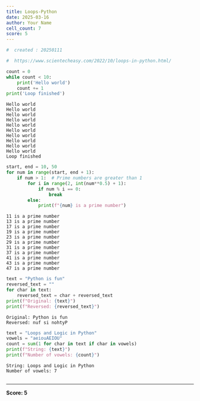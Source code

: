 ```yaml
---
title: Loops-Python
date: 2025-03-16
author: Your Name
cell_count: 7
score: 5
---
```


```python
#  created : 20250111
```


```python
#  https://www.scientecheasy.com/2022/10/loops-in-python.html/
```


```python
count = 0
while count < 10:
    print('Hello world')
    count += 1
print('Loop finished')
```

    Hello world
    Hello world
    Hello world
    Hello world
    Hello world
    Hello world
    Hello world
    Hello world
    Hello world
    Hello world
    Loop finished



```python
start, end = 10, 50
for num in range(start, end + 1):
    if num > 1:  # Prime numbers are greater than 1
        for i in range(2, int(num**0.5) + 1):
            if num % i == 0:
                break
        else:
            print(f"{num} is a prime number")
```

    11 is a prime number
    13 is a prime number
    17 is a prime number
    19 is a prime number
    23 is a prime number
    29 is a prime number
    31 is a prime number
    37 is a prime number
    41 is a prime number
    43 is a prime number
    47 is a prime number



```python
text = "Python is fun"
reversed_text = ""
for char in text:
    reversed_text = char + reversed_text
print(f"Original: {text}")
print(f"Reversed: {reversed_text}")
```

    Original: Python is fun
    Reversed: nuf si nohtyP



```python
text = "Loops and Logic in Python"
vowels = "aeiouAEIOU"
count = sum(1 for char in text if char in vowels)
print(f"String: {text}")
print(f"Number of vowels: {count}")
```

    String: Loops and Logic in Python
    Number of vowels: 7



```python

```


---
**Score: 5**